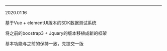 ---------------------------------------------------------
2020.01.16

基于Vue + elementUI版本的SDK数据测试系统

将之前的boostrap3 + Jquary的版本移植成新的框架

基本功能与之前的保持一致，先提交一版